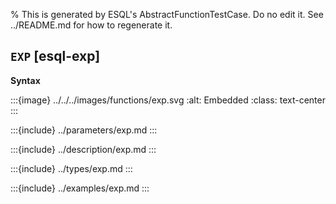 % This is generated by ESQL's AbstractFunctionTestCase. Do no edit it. See ../README.md for how to regenerate it.

## `EXP` [esql-exp]

**Syntax**

:::{image} ../../../images/functions/exp.svg
:alt: Embedded
:class: text-center
:::


:::{include} ../parameters/exp.md
:::

:::{include} ../description/exp.md
:::

:::{include} ../types/exp.md
:::

:::{include} ../examples/exp.md
:::

